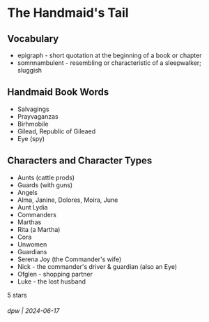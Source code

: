# The Handmaid's Tail

## Vocabulary

* epigraph - short quotation at the beginning of a book or chapter
* somnnambulent - resembling or characteristic of a sleepwalker; sluggish


## Handmaid Book Words

* Salvagings
* Prayvaganzas
* Birhmobile
* Gilead, Republic of Gileaed
* Eye (spy)

## Characters and Character Types

* Aunts (cattle prods)
* Guards (with guns)
* Angels
* Alma, Janine, Dolores, Moira, June
* Aunt Lydia
* Commanders
* Marthas
* Rita (a Martha)
* Cora
* Unwomen
* Guardians
* Serena Joy (the Commander's wife)
* Nick - the commander's driver & guardian (also an Eye)
* Ofglen - shopping partner
* Luke - the lost husband

5 stars

###### dpw | 2024-06-17
